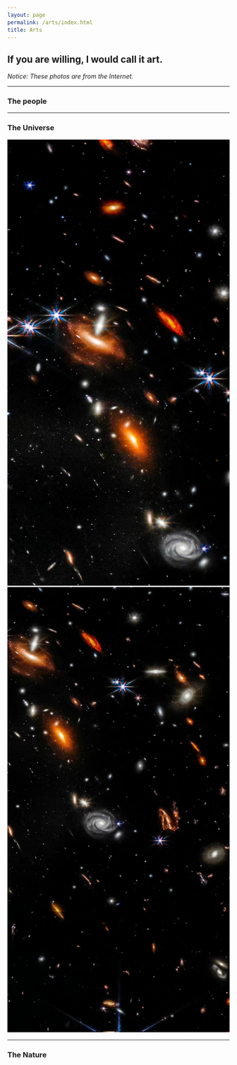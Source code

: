 ```yaml
---
layout: page
permalink: /arts/index.html
title: Arts
---
```


## If you are willing, I would call it art.

*Notice: These photos are from the Internet.*

<hr>

### The people


<hr>

### The Universe

<center>
<div class="third">
<img src="/arts/universe/universe--1.jpg">
<img src="/arts/universe/universe--3.jpg">
</div>
</center>


<hr>

### The Nature
